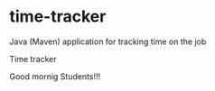 # time-tracker
Java (Maven) application for tracking time on the job

Time tracker

Good mornig Students!!!
